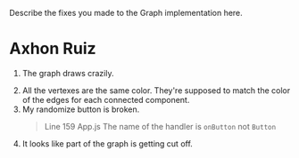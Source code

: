 Describe the fixes you made to the Graph implementation here.

# Axhon Ruiz

1.  The graph draws crazily.
    >
2.  All the vertexes are the same color. They're supposed to match the color of the edges for each connected component.
3.  My randomize button is broken.
    > Line 159 App.js
    > The name of the handler is `onButton` not `Button`
4.  It looks like part of the graph is getting cut off.
